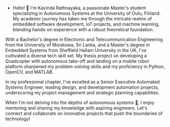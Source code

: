 - Hello! 👋 I'm Kavinda Rathnayaka, a passionate Master's student specializing in Autonomous Systems at the University of Oulu, Finland. My academic journey has taken me through the intricate realms of embedded software development, IoT projects, and machine learning, blending hands-on experience with a robust theoretical foundation.

With a Bachelor's degree in Electronic and Telecommunication Engineering from the University of Moratuwa, Sri Lanka, and a Master's degree in Embedded Systems from Sheffield Hallam University in the UK, I've cultivated a diverse tech skill set. My thesis project on developing a Quadcopter with autonomous take-off and landing on a mobile robot platform sharpened my problem-solving skills and my proficiency in Python, OpenCV, and MATLAB.

In my professional chapter, I've excelled as a Senior Executive Automated Systems Engineer, leading design, and development automation projects, underscoring my project management and strategic planning capabilities.

When I'm not delving into the depths of autonomous systems 👀, I enjoy mentoring and sharing my knowledge with aspiring engineers. Let's connect and collaborate on innovative projects that push the boundaries of technology!



<!---
Kavi91/Kavi91 is a ✨ special ✨ repository because its `README.md` (this file) appears on your GitHub profile.
You can click the Preview link to take a look at your changes.
--->
